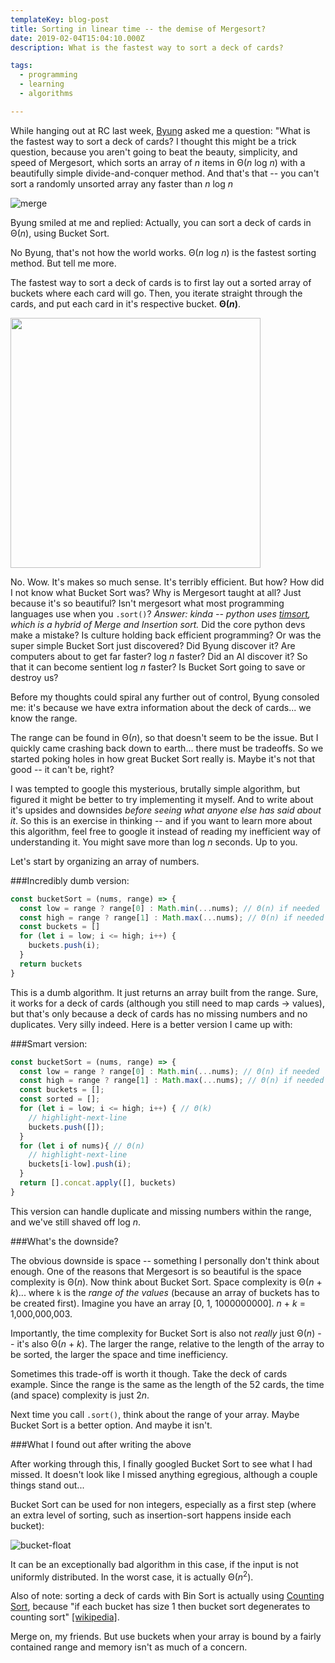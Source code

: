 ```yaml
---
templateKey: blog-post
title: Sorting in linear time -- the demise of Mergesort?
date: 2019-02-04T15:04:10.000Z
description: What is the fastest way to sort a deck of cards?

tags:
  - programming
  - learning
  - algorithms

---
```



While hanging out at RC last week, [Byung](http://byshiny.com/) asked me a question: "What is the fastest way to sort a deck of cards?  I thought this might be a trick question, because you aren't going to beat the beauty, simplicity, and speed of Mergesort, which sorts an array of *n* items in Θ(*n* log *n*) with a beautifully simple divide-and-conquer method.  And that's that -- you can't sort a randomly unsorted array any faster than *n* log *n*

![merge](/img/Merge-sort.gif)

Byung smiled at me and replied:  Actually, you can sort a deck of cards in Θ(*n*), using Bucket Sort.

No Byung, that's not how the world works.  Θ(*n* log *n*) is the fastest sorting method.  But tell me more.

The fastest way to sort a deck of cards is to first lay out a sorted array of buckets where each card will go.  Then, you iterate straight through the cards, and put each card in it's respective bucket.  **Θ(*n*)**.

<img src="/img/bucket-sort.png" width="400" /><br />

No.  Wow.  It's makes so much sense.  It's terribly efficient.  But how?  How did I not know what Bucket Sort was?  Why is Mergesort taught at all?  Just because it's so beautiful?  Isn't mergesort what most programming languages use when you `.sort()`? *Answer: kinda -- python uses [timsort](http://bugs.python.org/file4451/timsort.txt), which is a hybrid of Merge and Insertion sort.* Did the core python devs make a mistake?  Is culture holding back efficient programming?  Or was the super simple Bucket Sort just discovered?  Did Byung discover it?  Are computers about to get far faster?  log *n* faster?  Did an AI discover it?  So that it can become sentient log *n* faster?  Is Bucket Sort going to save or destroy us?

Before my thoughts could spiral any further out of control, Byung consoled me:  it's because we have extra information about the deck of cards... we know the range.  

The range can be found in Θ(*n*), so that doesn't seem to be the issue.  But I quickly came crashing back down to earth... there must be tradeoffs.  So we started poking holes in how great Bucket Sort really is.  Maybe it's not that good -- it can't be, right?

I was tempted to google this mysterious, brutally simple algorithm, but figured it might be better to try implementing it myself.  And to write about it's upsides and downsides *before seeing what anyone else has said about it*.  So this is an exercise in thinking -- and if you want to learn more about this algorithm, feel free to google it instead of reading my inefficient way of understanding it.  You might save more than log *n* seconds.  Up to you.

Let's start by organizing an array of numbers.

###Incredibly dumb version:
```javascript
const bucketSort = (nums, range) => {
  const low = range ? range[0] : Math.min(...nums); // Θ(n) if needed
  const high = range ? range[1] : Math.max(...nums); // Θ(n) if needed
  const buckets = []
  for (let i = low; i <= high; i++) {
    buckets.push(i);
  }
  return buckets
}
```

This is a dumb algorithm.  It just returns an array built from the range.  Sure, it works for a deck of cards (although you still need to map cards -> values), but that's only because a deck of cards has no missing numbers and no duplicates.  Very silly indeed.  Here is a better version I came up with:


###Smart version:
```javascript
const bucketSort = (nums, range) => {
  const low = range ? range[0] : Math.min(...nums); // Θ(n) if needed
  const high = range ? range[1] : Math.max(...nums); // Θ(n) if needed
  const buckets = [];
  const sorted = [];
  for (let i = low; i <= high; i++) { // Θ(k)
    // highlight-next-line
    buckets.push([]);
  }
  for (let i of nums){ // Θ(n)
    // highlight-next-line
    buckets[i-low].push(i);
  }
  return [].concat.apply([], buckets)
}
```

This version can handle duplicate and missing numbers within the range, and we've still shaved off log *n*. 

###What's the downside?

The obvious downside is space -- something I personally don't think about enough.  One of the reasons that Mergesort is so beautiful is the space complexity is Θ(*n*).  Now think about Bucket Sort.  Space complexity is Θ(*n* + *k*)... where `k` is the *range of the values* (because an array of buckets has to be created first).  Imagine you have an array [0, 1, 1000000000].  *n* + *k* = 1,000,000,003.

Importantly, the time complexity for Bucket Sort is also not *really* just Θ(*n*) -- it's also Θ(*n* + *k*).  The larger the range, relative to the length of the array to be sorted, the larger the space and time inefficiency.

Sometimes this trade-off is worth it though.  Take the deck of cards example.  Since the range is the same as the length of the 52 cards, the time (and space) complexity is just 2*n*.

Next time you call `.sort()`, think about the range of your array.  Maybe Bucket Sort is a better option.  And maybe it isn't. 

###What I found out after writing the above

After working through this, I finally googled Bucket Sort to see what I had missed.  It doesn't look like I missed anything egregious, although a couple things stand out...

Bucket Sort can be used for non integers, especially as a first step (where an extra level of sorting, such as insertion-sort happens inside each bucket):

![bucket-float](/img/bucket-float.png)

It can be an exceptionally bad algorithm in this case, if the input is not uniformly distributed.  In the worst case, it is actually Θ(*n*<sup>2</sup>).  

Also of note: sorting a deck of cards with Bin Sort is actually using [Counting Sort](https://en.wikipedia.org/wiki/Counting_sort), because "if each bucket has size 1 then bucket sort degenerates to counting sort" [[wikipedia]](https://en.wikipedia.org/wiki/Bucket_sort#Comparison_with_other_sorting_algorithms).  

Merge on, my friends.  But use buckets when your array is bound by a fairly contained range and memory isn't as much of a concern.
